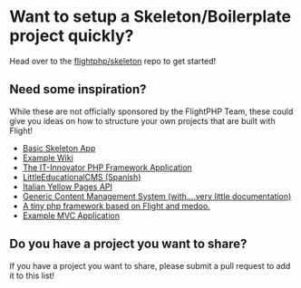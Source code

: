 # Want to setup a Skeleton/Boilerplate project quickly?

Head over to the [flightphp/skeleton](https://github.com/flightphp/skeleton) repo to get started!

## Need some inspiration?

While these are not officially sponsored by the FlightPHP Team, these could give you ideas on how to structure your own projects that are built with Flight!

- [Basic Skeleton App](https://github.com/markhughes/flight-skeleton)
- [Example Wiki](https://github.com/Skayo/FlightWiki)
- [The IT-Innovator PHP Framework Application](https://github.com/itinnovator/myphp-app)
- [LittleEducationalCMS (Spanish)](https://github.com/casgin/LittleEducationalCMS)
- [Italian Yellow Pages API](https://github.com/chiccomagnus/PGAPI)
- [Generic Content Management System (with....very little documentation)](https://github.com/recepuncu/cms)
- [A tiny php framework based on Flight and medoo.](https://github.com/ycrao/tinyme)
- [Example MVC Application](https://github.com/paddypei/Flight-MVC)

## Do you have a project you want to share?

If you have a project you want to share, please submit a pull request to add it to this list!